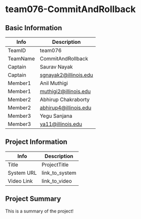 # team076-CommitAndRollback

## Basic Information

|   Info      |        Description     |
| ----------- | ---------------------- |
| TeamID      |  team076               |
| TeamName    |  CommitAndRollback     |
| Captain     |  Saurav Nayak          |
| Captain     |  sgnayak2@illinois.edu |
| Member1     |  Anil Muthigi          |
| Member1     |  muthigi2@illinois.edu |
| Member2     |  Abhirup Chakraborty   |
| Member2     |  abhirup4@illinois.edu |
| Member3     |  Yegu Sanjana          |
| Member3     |  ya11@illinois.edu     |

## Project Information

|   Info      |        Description     |
| ----------- | ---------------------- |
|  Title      |       ProjectTitle     |
| System URL  |      link_to_system    |
| Video Link  |      link_to_video     |

## Project Summary

This is a summary of the project!